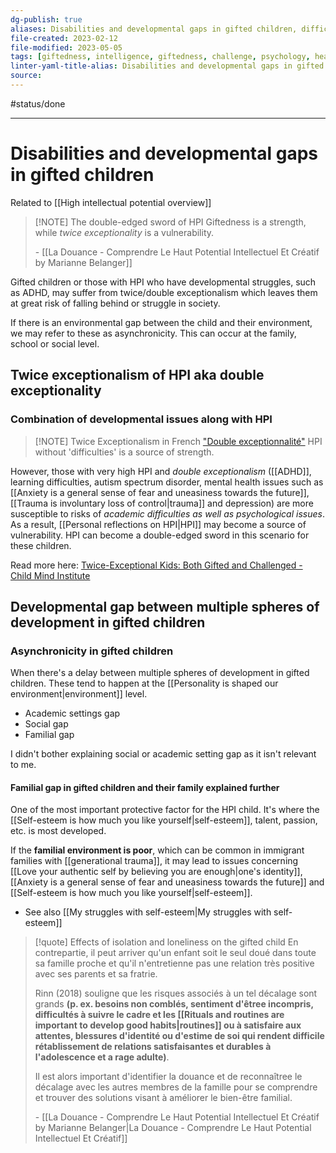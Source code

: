 ```yaml
---
dg-publish: true
aliases: Disabilities and developmental gaps in gifted children, difficulties in gifted children, Double exceptionality, twice exceptionalism, difficulties with gifted children, twice exceptionality, developmental gap, mental health in issues in gifted children, developmental issues, hpi vulnerability, hpi vulnerabilities, downsides of hpi, double-edged sword of HPI
file-created: 2023-02-12
file-modified: 2023-05-05
tags: [giftedness, intelligence, giftedness, challenge, psychology, health/mental-health, decision, psychology/emotions, psychology/emotions]
linter-yaml-title-alias: Disabilities and developmental gaps in gifted children
source: 
---
```


#status/done

---

# Disabilities and developmental gaps in gifted children

Related to [[High intellectual potential overview]]

> [!NOTE] The double-edged sword of HPI
> Giftedness is a strength, while *twice exceptionality* is a vulnerability.
>
> \- [[La Douance -  Comprendre Le Haut Potential Intellectuel Et Créatif by Marianne Belanger]]

Gifted children or those with HPI who have developmental struggles, such as ADHD,  may suffer from twice/double exceptionalism which leaves them at great risk of falling behind or struggle in society.

If there is an environmental gap between the child and their environment, we may refer to these as asynchronicity. This can occur at the family, school or social level.

## Twice exceptionalism of HPI aka double exceptionality

### Combination of developmental issues along with HPI

> [!NOTE] Twice Exceptionalism in French
> ["Double exceptionnalité"](https://ciddt.ca/double-exceptionnalite/)
HPI without 'difficulties' is a source of strength.

However, those with very high HPI and *double exceptionalism* ([[ADHD]], learning difficulties, autism spectrum disorder, mental health issues such as [[Anxiety is a general sense of fear and uneasiness towards the future]], [[Trauma is involuntary loss of control|trauma]] and depression) are more susceptible to risks of *academic difficulties as well as psychological issues*. As a result, [[Personal reflections on HPI|HPI]] may become a source of vulnerability. HPI can become a double-edged sword in this scenario for these children.

Read more here: [Twice-Exceptional Kids: Both Gifted and Challenged - Child Mind Institute](https://childmind.org/article/twice-exceptional-kids-both-gifted-and-challenged/#:~:text=They're%20called%20%E2%80%9Ctwice%2D,can%20be%20tough%20to%20understand.)

## Developmental gap between multiple spheres of development in gifted children

### Asynchronicity in gifted children

When there's a delay between multiple spheres of development in gifted children. These tend to happen at the [[Personality is shaped our environment|environment]] level.

- Academic settings gap
- Social gap
- Familial gap

I didn't bother explaining social or academic setting gap as it isn't relevant to me.

#### Familial gap in gifted children and their family explained further

One of the most important protective factor for the HPI child. It's where the [[Self-esteem is how much you like yourself|self-esteem]], talent, passion, etc. is most developed.

If the **familial environment is poor**, which can be common in immigrant families with [[generational trauma]], it may lead to issues concerning [[Love your authentic self by believing you are enough|one's identity]], [[Anxiety is a general sense of fear and uneasiness towards the future]] and [[Self-esteem is how much you like yourself|self-esteem]].

- See also [[My struggles with self-esteem|My struggles with self-esteem]]

> [!quote] Effects of isolation and loneliness on the gifted child
> En contrepartie, il peut arriver qu'un enfant soit le seul doué dans toute sa famille proche et qu'il n'entretienne pas une relation très positive avec ses parents et sa fratrie.
>
> Rinn (2018) souligne que les risques associés à un tel décalage sont grands **(p. ex. besoins non comblés, sentiment d'êtree incompris, difficultés à suivre le cadre et les [[Rituals and routines are important to develop good habits|routines]] ou à satisfaire aux attentes, blessures d'identité ou d'estime de soi qui rendent difficile rétablissement de relations satisfaisantes et durables à l'adolescence et a rage adulte)**.
>
> Il est alors important d'identifier la douance et de reconnaîtree le décalage avec les autres membres de la famille pour se comprendre et trouver des solutions visant à améliorer le bien-être familial.
>
> \- [[La Douance -  Comprendre Le Haut Potential Intellectuel Et Créatif by Marianne Belanger|La Douance - Comprendre Le Haut Potential Intellectuel Et Créatif]]
